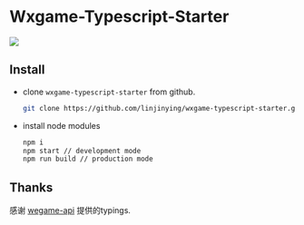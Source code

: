 # Wxgame-Typescript-Starter

![](https://raw.githubusercontent.com/linjinying/wxgame-typescript-starter/master/logo.jpg)

## Install

- clone `wxgame-typescript-starter` from github.
  ```bash
  git clone https://github.com/linjinying/wxgame-typescript-starter.git
  ```
- install node modules
  ```bash
  npm i
  npm start // development mode
  npm run build // production mode
  ```
## Thanks
感谢 [wegame-api](https://github.com/jcyuan/wegame-api.git) 提供的typings.